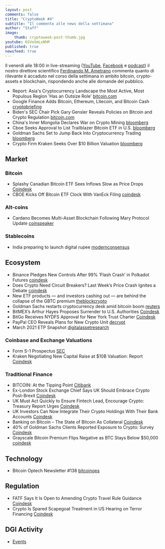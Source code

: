 ```yaml
---
layout: post
comments: false
title: "CryptoWeek #4"
subtitle: "Il commento alle news della settimana" 
author: "Staff"
image:
    thumb: cryptoweek-post-thumb.jpg
youtube: 6SVoSmLxNhM
published: true
newsfeed: true
---
```


Il venerdì alle 18:00 in live-streaming
([YouTube](https://www.youtube.com/watch?v=6SVoSmLxNhM&list=PLTLa2tRY91LI9MN6-_ai0J6jTRcY8znDc&index=1),
[Facebook](https://www.facebook.com/DigitalGoldInstitute)
e [podcast](https://podcast.dgi.io/))
il nostro direttore scientifico [Ferdinando M. Ametrano](https://www.ametrano.net)
commenta quanto di rilevante è accaduto nel corso della settimana
in ambito bitcoin, crypto-assets e blockchain,
rispondendo anche alle domande del pubblico.

<!--div id="buzzsprout-player-8035698"></div><script src="https://www.buzzsprout.com/1686991/8035698-cryptoweek-3-26-febbraio-2021.js?container_id=buzzsprout-player-8035698&player=small" type="text/javascript" charset="utf-8"></script-->

- Report: Asia's Cryptocurrency Landscape the Most Active, Most Populous Region 'Has an Outsize Role' [bitcoin.com](https://news.bitcoin.com/report-asias-cryptocurrency-landscape-the-most-active-most-populous-region-has-an-outsize-role/)
- Google Finance Adds Bitcoin, Ethereum, Litecoin, and Bitcoin Cash [cryptobriefing](https://cryptobriefing.com/google-finance-adds-bitcoin-ethereum-litecoin-bitcoin-cash/)
- Biden's SEC Chair Pick Gary Gensler Reveals Policies on Bitcoin and Crypto Regulation [bitcoin.com](https://news.bitcoin.com/biden-sec-chairman-gary-gensler-policies-bitcoin-cryptocurrency-regulation/)
- China's Inner Mongolia Declares War on Crypto Mining [bloomberg](https://www.bloomberg.com/news/videos/2021-03-04/china-s-inner-mongolia-declares-war-on-crypto-mining-video)
- Cboe Seeks Approval to List Trailblazer Bitcoin ETF in U.S. [bloomberg](https://www.bloomberg.com/news/articles/2021-03-01/cboe-says-it-s-seeking-approval-to-list-bitcoin-etf-in-u-s)
- Goldman Sachs Set to Jump Back Into Cryptocurrency Trading [bloomberg](https://www.bloomberg.com/news/articles/2021-03-01/goldman-sachs-set-to-jump-back-into-cryptocurrency-trading)
- Crypto Firm Kraken Seeks Over $10 Billion Valuation [bloomberg](https://www.bloomberg.com/news/articles/2021-02-25/crypto-firm-kraken-said-to-seek-roughly-10-billion-valuation)

## Market

### Bitcoin

- Splashy Canadian Bitcoin ETF Sees Inflows Slow as Price Drops [Coindesk](https://www.coindesk.com/canada-purpose-bitcoin-etf-inflows-slow)
- CBOE Kicks Off Bitcoin ETF Clock With VanEck Filing [coindesk](https://www.coindesk.com/cboe-kicks-off-bitcoin-etf-clock-with-vaneck-filing?utm_source=Sailthru&utm_medium=email&utm_campaign=THE%20NODE%20MAR%202%202021&utm_term=Blockchain%20Bites)

### Alt-coins

- Cardano Becomes Multi-Asset Blockchain Following Mary Protocol Update [coinspeaker](https://www.coinspeaker.com/cardano-multi-asset-blockchain-mary/)

### Stablecoins

- India preparing to launch digital rupee [modernconsensus](https://modernconsensus.com/regulation/india-preparing-to-launch-digital-rupee/)

## Ecosystem

- Binance Pledges New Controls After 99% ‘Flash Crash’ in Polkadot Futures [coindesk](https://www.coindesk.com/binance-controls-flash-crash-polkadot?utm_source=Sailthru&utm_medium=email&utm_campaign=THE%20NODE%20MAR%205%202021&utm_term=Blockchain%20Bites)
- Does Crypto Need Circuit Breakers? Last Week’s Price Crash Ignites a Debate [coindesk](https://www.coindesk.com/does-crypto-need-circuit-breakers-last-weeks-price-crash-ignites-a-debate?utm_source=Sailthru&utm_medium=email&utm_campaign=THE%20NODE%20MAR%205%202021&utm_term=Blockchain%20Bites)
- New ETF products — and investors cashing out — are behind the collapse of the GBTC premium [theblockcrypto](https://www.theblockcrypto.com/linked/96611/jpmorgan-anlysis-bitcoin-gbtc-premium-collapse)
- Goldman Sachs restarts cryptocurrency desk amid bitcoin boom [reuters](https://www.reuters.com/article/crypto-currency-goldman-sachs/exclusive-goldman-sachs-restarts-cryptocurrency-desk-amid-bitcoin-boom-idUSL2N2KZ0XX)
- BitMEX’s Arthur Hayes Proposes Surrender to U.S. Authorities [Coindesk](https://www.bloomberg.com/news/articles/2021-03-03/bitmex-s-arthur-hayes-proposes-to-surrender-to-u-s-authorities?srnd=cryptocurrencies&utm_medium=email&_hsmi=114283714&_hsenc=p2ANqtz-_vyiWS_v1UYzHFZhpoze-JPdo0olXCW6wWoJFzpOrOMTXBaTcdJYrt0weAW4O--opqkv5182_esutuHfMMGGJHOV05N9R-OUwut-LvmB2yTaPzHXs&utm_content=114283714&utm_source=hs_email)
- BitGo Receives NYDFS Approval for New York Trust Charter [Coindesk](https://www.coindesk.com/bitgo-receives-nydfs-approval-for-new-york-trust-charter?utm_medium=email&_hsmi=114283714&_hsenc=p2ANqtz--SPdEe5eCTMbH8-G_l5J4Mg-T3nTnuOYKBUIZC6BjHpsP4ixSxUWMDFzujNRawahNv3F8cHuKYegUngxQGUte7SPpLNvXgwKUzc2nJfANifi22hlQ&utm_content=114283714&utm_source=hs_email)
- PayPal CEO Reveals Plans for New Crypto Unit [decrypt](https://decrypt.co/60086/paypal-ceo-schulman-talks-new-crypto-unit?utm_medium=email&_hsmi=114283714&_hsenc=p2ANqtz-9XPQA5KyeJgiAb8HTEDf4qtx3UXB3vxZ7mve_gft1XyuufbBZcVUAH5iQULlJZ2PspQ3gvxOAOUiRu86XdKtbJ_piTtCi9tkivUrshOQyFc47Ou8U&utm_content=114283714&utm_source=hs_email)
- March 2021 ETP Snapshot [digitalassetresearch](https://www.digitalassetresearch.com/march-2021-etp-snapshot/?utm_medium=email&_hsmi=114013569&_hsenc=p2ANqtz--QV7qesxZND3HIGlnS8vcHiV1YsmdPEnrt5MYmuHtZFPsCnzweaVainh5apAoMmYUrb_0u0HjHD3M_H7-oC8jbSnT1OF1-J4SDNMlBOSLGBgRxUDE&utm_content=114013569&utm_source=hs_email)

### Coinbase and Exchange Valuations

- Form S-1 Prospectus [SEC](https://www.sec.gov/Archives/edgar/data/1679788/000162828021003168/coinbaseglobalincs-1.htm)
- Kraken Negotiating New Capital Raise at $10B Valuation: Report [Coindesk](https://www.coindesk.com/kraken-exchange-capital-raise)

### Traditional Finance

- BITCOIN: At the Tipping Point [Citibank](https://ir.citi.com/_tpHpW8MfaZ1QXwGmP1JGMGXXI95qXm3IMJzUJScLMb6XIjtOls6EbDehXMR3B_o9Opi7mdc5tQ%3D)
- Ex-London Stock Exchange Chief Says UK Should Embrace Crypto Post-Brexit [Coindesk](https://www.coindesk.com/ex-london-stock-exchange-chief-says-uk-should-embrace-crypto-post-brexit)
- UK Must Act Quickly to Ensure Fintech Lead, Encourage Crypto: Treasury Report Urges [Coindesk](https://www.coindesk.com/uk-must-act-quickly-to-ensure-fintech-lead-encourage-crypto-treasury-report-urges)
- UK Investors Can Now Integrate Their Crypto Holdings With Their Bank Accounts [Coindesk](https://www.coindesk.com/uk-investors-can-now-integrate-their-crypto-holdings-with-their-bank-accounts)
- Banking on Bitcoin – The State of Bitcoin As Collateral [Coindesk](https://www.coindesk.com/research/reports/arcane-research-banking-on-bitcoin-the-state-of-bitcoin-as-collateral)
- 40% of Goldman Sachs Clients Reported Exposure to Crypto: Survey [Coindesk](https://www.coindesk.com/40-of-goldman-sachs-clients-reported-exposure-to-crypto-survey?utm_source=Sailthru&utm_medium=email&utm_campaign=First%20Mover%2C%20Mar.%205%2C%202020&utm_term=First%20Mover)
- Grayscale Bitcoin Premium Flips Negative as BTC Stays Below $50,000 [coindesk](https://www.coindesk.com/grayscale-negative-premium-bitcoin?utm_medium=email&_hsmi=113436940&_hsenc=p2ANqtz-_uBntYlUE3YmpepcDtiM-4nif6POzD29Bf8bdebqy40NPxAPJE6iTQTMUyGS6gW0WBv-J-Dg5yDWmuGooJY-fclC5XfXU6K1wWRFEnmJSSfjedtBM&utm_content=113436940&utm_source=hs_email)

## Technology

- Bitcoin Optech Newsletter #138 [bitcoinops](https://bitcoinops.org/en/newsletters/2021/03/03/)

## Regulation

- FATF Says It Is Open to Amending Crypto Travel Rule Guidance [Coindesk](https://www.coindesk.com/fatf-says-it-is-open-to-amending-crypto-travel-rule-guidance)
- Crypto Is Spared Scapegoat Treatment in US Hearing on Terror Financing [Coindesk](https://www.coindesk.com/crypto-is-spared-scapegoat-treatment-in-us-hearing-on-terror-financing)

## DGI Activity

- [Events](https://dgi.io/events/)
